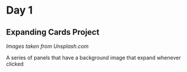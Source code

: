 # Day 1

## Expanding Cards Project

*Images taken from Unsplash.com*

A series of panels that have a background image that expand whenever clicked